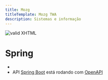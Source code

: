 ```yaml
---
title: Mozg
titleTemplate: Mozg TWA
description: Sistemas e informação
---
```


[checkmark]: https://mozg.com.br/logo-mini.png 'MOZG'

![valid XHTML][checkmark]

# Spring

- 
- API [Spring Boot](https://spring.io/projects/spring-boot) está rodando com [OpenAPI](https://www.openapis.org/)
